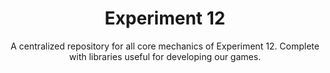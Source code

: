  <h1 align="center">Experiment 12</h1>


<!--<div align="center">
--	<a href="http://quenty.github.io/api/">
--		<img src="https://img.shields.io/badge/docs-website-green.svg" alt="Documentation" />
--	</a>
--	<a href="https://discord.gg/ypFeegn6rD">
--		<img src="https://img.shields.io/badge/discord-nevermore-blue.svg" alt="Discord" />
--	</a>
--</div>
-->

<div align="center">
	A centralized repository for all core mechanics of Experiment 12. Complete with libraries useful for developing our games.
</div>
